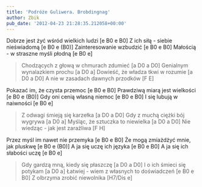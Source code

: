 ```yaml
---
title: 'Podróże Guliwera. Brobdingnag'
author: Zbik
pub_date: '2012-04-23 21:28:35.212058+00:00'
---
```


Dobrze jest żyć wśród wielkich ludzi [e B0 e B0]
Z ich siłą - siebie nieświadomą [e B0 e (B0)]
Zainteresowanie wzbudzić [e B0 e B0]
Małością - w straszne myśli płodną [e B0 e]

>Chodzących z głową w chmurach zdumieć [a D0 a D0]
>Genialnym wynalazkiem prochu [a D0 a]
>Dowieść, że władza tkwi w rozumie [a D0 a D0]
>A nie w zasadach dawnych przodków [F E]

Pokazać im, że czysta przemoc [e B0 e B0]
Prawdziwą miarą jest wielkości [e B0 e (B0)]
Gdy oni cenią własną niemoc [e B0 e B0]
I się lubują w naiwności [e B0 e]

>Z odwagi śmieją się karzełka [a D0 a D0]
>Gdy z muchą ciężki bój wygrywa [a D0 a]
>Myśląc, że sztuczka to niewielka [a D0 a D0]
>Nie wiedząc - jak jest zaraźliwa [F H]

Przez myśl im nawet nie przemyka [e B0 e B0]
Że mogą zmiażdżyć mnie, jak pluskwę [e B0 e (B0)]
A ja się uczę ich języka [e B0 e B0]
A ja się ich słabości uczę [e B0 e]

>Gdy gardzą mną, kiedy się płaszczę [a D0 a D0]
>I o ich śmieci się potykam [a D0 a]
>Łatwiej - wiem z własnych to doświadczeń [e B0 e B0]
>Z olbrzyma zrobić niewolnika [H7/Dis e]